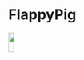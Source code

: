 <div dir="auto">
<h1>FlappyPig</h1>
</div>
  
<img src="https://i.postimg.cc/65h5MLq8/Bow-Shoting.png" width="15%" height="10%"></img> 


